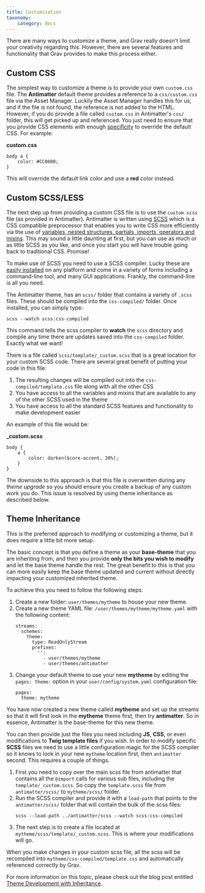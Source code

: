 ```yaml
---
title: Customization
taxonomy:
    category: docs
---
```


There are many ways to customize a theme, and Grav really doesn't limit your creativity regarding this.  However, there are several features and functionality that Grav provides to make this process either.

## Custom CSS

The simplest way to customize a theme is to provide your own `custom.css` file.  The **Antimatter** default theme provides a reference to a `css/custom.css` file via the Asset Manager. Luckily the Asset Manager handles this for us, and if the file is not found, the reference is not added to the HTML.  However, if you do provide a file called `custom.css` in Antimatter's `css/` folder, this will get picked up and referenced.  You just need to ensure that you provide CSS elements with enough [specificity](http://www.smashingmagazine.com/2007/07/27/css-specificity-things-you-should-know/) to override the default CSS. For example:

**custom.css**
```
body a {
    color: #CC0000;
}
```

This will override the default link color and use a **red** color instead.

## Custom SCSS/LESS

The next step up from providing a custom CSS file is to use the `custom.scss` file (as provided in Antimatter).  Antimatter is written using [SCSS](http://sass-lang.com/) which is a CSS compatible preprocessor that enables you to write CSS more efficiently via the use of [variables, nested structures, partials, imports, operators and mixins](http://sass-lang.com/guide). This may sound a little daunting at first, but you can use as much or as little SCSS as you like, and once you start you will have trouble going back to traditional CSS.  Promise!

To make use of SCSS you need to use a SCSS compiler.  Lucky these are [easily installed](http://sass-lang.com/install) on any platform and come in a variety of forms including a command-line tool, and many GUI applications. Frankly, the command-line is all you need.

The Antimatter theme, has an `scss/` folder that contains a variety of `.scss` files. These should be compiled into the `css-compiled/` folder.  Once installed, you can simply type:

```
scss --watch scss:css-compiled
```

This command tells the scss compiler to **watch** the `scss` directory and compile any time there are updates saved into the `css-compiled` folder. Exactly what we want!

There is a file called `scss/template/_custom.scss` that is a great location for your custom SCSS code.  There are several great benefit of putting your code in this file:

1. The resulting changes will be compiled out into the `css-compiled/template.css` file along with all the other CSS
2. You have access to all the variables and mixins that are available to any of the other SCSS used in the theme
3. You have access to all the standard SCSS features and functionality to make development easier

An example of this file would be:

**_custom.scss**
```
body {
    a {
        color: darken($core-accent, 30%);
    }
}
```

The downside to this approach is that this file is overwritten during any _theme upgrade_ so you should ensure you create a backup of any custom work you do.  This issue is resolved by using theme inheritance as described below.

## Theme Inheritance

This is the preferred approach to modifying or customizing a theme, but it does require a little bit more setup.

The basic concept is that you define a theme as your **base-theme** that you are inheriting from, and then you provide **only the bits you wish to modify** and let the base theme handle the rest.  The great benefit to this is that you can more easily keep the base theme updated and current without directly impacting your customized inherited theme.

To achieve this you need to follow the following steps:

1. Create a new folder: `user/themes/mytheme` to house your new theme.
2. Create a new theme YAML file: `/user/themes/mytheme/mytheme.yaml` with the following content:
   ```
   streams:
     schemes:
       theme:
         type: ReadOnlyStream
         prefixes:
           '':
             - user/themes/mytheme
             - user/themes/antimatter
   ```
3. Change your default theme to use your new **mytheme** by editing the `pages: theme:` option in your `user/config/system.yaml` configuration file:
   ```
   pages:
     theme: mytheme
   ```

You have now created a new theme called **mytheme** and set up the streams so that it will first look in the **mytheme** theme first, then try **antimatter**.  So in essence, Antimatter is the base-theme for this new theme.

You can then provide just the files you need including **JS**, **CSS**, or even modifications to **Twig template files** if you wish.
In order to modify specific **SCSS** files we need to use a little configuration magic for the SCSS compiler so it knows to look in your new `mytheme` location first, then `antimatter` second. This requires a couple of things.

1. First you need to copy over the main scss file from antimatter that contains all the `@import` calls for various sub files, including the `template/_custom.scss`. So copy the `template.scss` file from `antimatter/scss/` to `mytheme/scss/` folder.
2. Run the SCSS compiler and provide it with a `load-path` that points to the `antimatter/scss/` folder that will contain the bulk of the scss files:
   ```
   scss --load-path ../antimatter/scss --watch scss:css-compiled
   ```
3. The next step is to create a file located at `mytheme/scss/template/_custom.scss`. This is where your modifications will go.

When you make changes in your custom scss file, all the scss will be recompiled into `mytheme/css-compiled/template.css` and automatically referenced correctly by Grav.

For more information on this topic, please check out the blog post entitled [Theme Development with Inheritance](http://getgrav.org/blog/theme-development-with-inheritance).



